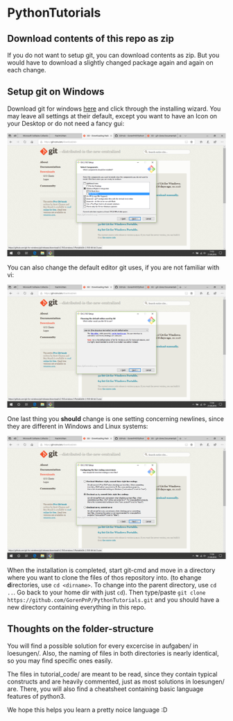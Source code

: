 # PythonTutorials
## Download contents of this repo as zip
If you do not want to setup git, you can download contents as zip. But you would have to download a slightly changed package again and again on each change.

## Setup git on Windows
Download git for windows [here](https://git-scm.com/download/win) and click through the installing wizard.
You may leave all settings at their default, except you want to have an Icon on your Desktop or do not need a fancy gui\:

![screenshot_general_settings](doc/images/1_general_settings.PNG)

You can also change the default editor git uses, if you are not familiar with vi\:

![screenshot_default_editor](doc/images/2_default_editor.PNG)

One last thing you **should** change is one setting concerning newlines, since they are different in Windows and Linux systems\:

![screenshot_newline_settings](doc/images/3_newline_config.PNG)

When the installation is completed, start git-cmd and move in a directory where you want to clone the files of thos repository into. (to **c**hange **d**irectories, use `cd <dirname>`. To change into the parent directory, use `cd ..`. Go back to your home dir with just `cd`). Then type/paste `git clone https://github.com/GorenPnP/PythonTutorials.git` and you should have a new directory containing everything in this repo.

## Thoughts on the folder-structure
You will find a possible solution for every excercise in aufgaben/ in loesungen/. Also, the naming of files in both directories is nearly identical, so you may find specific ones easily.

The files in tutorial_code/ are meant to be read, since they contain typical constructs and are heavily commented, just as most solutions in loesungen/ are. There, you will also find a cheatsheet containing basic language features of python3.

We hope this helps you learn a pretty noice language \:D

